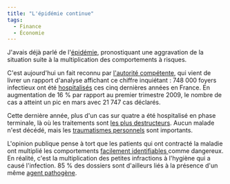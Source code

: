 ```yaml
---
title: "L'épidémie continue"
tags:
  - Finance
  - Économie
---
```


J'avais déjà parlé de l'[épidémie](/2009/01/lepidemie/), pronostiquant une
aggravation de la situation suite à la multiplication des comportements à
risques.

C'est aujourd'hui un fait reconnu par
[l'autorité compétente](https://www.banque-france.fr/accueil.html), qui vient de
livrer un rapport d'analyse affichant ce chiffre inquiétant&nbsp;: 748 000
foyers infectieux ont été
[hospitalisés](http://web.archive.org/web/20111103225325///www.lafinancepourtous.com:80/Procedure-devant-la-commission-de.html)
ces cinq dernières années en France. En augmentation de 16 % par rapport au
premier trimestre 2009, le nombre de cas a atteint un pic en mars avec 21 747
cas déclarés.

Cette dernière année, plus d'un cas sur quatre a été hospitalisé en phase
terminale, là où les traitements sont
[les plus destructeurs](http://vosdroits.service-public.fr/particuliers/F2432.xhtml).
Aucun malade n'est décédé, mais les
[traumatismes personnels](http://fr.wikipedia.org/wiki/Liquidation_judiciaire)
sont importants.

L'opinion publique pense à tort que les patients qui ont contracté la maladie
ont multiplié les comportements
[facilement identifiables ](http://fr.wikipedia.org/wiki/Cr%C3%A9dit_immobilier)comme
dangereux. En réalité, c'est la multiplication des petites infractions à
l'hygiène qui a causé l'infection. 85 % des dossiers sont d'ailleurs liés à la
présence d'un même
[agent pathogène](http://fr.wikipedia.org/wiki/Cr%C3%A9dit_permanent).

